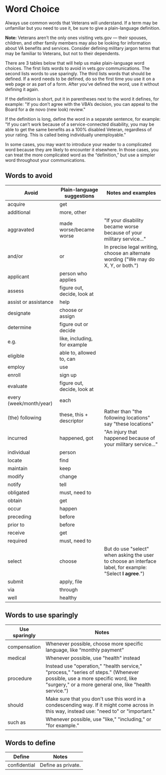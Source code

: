 # Word Choice
Always use common words that Veterans will understand. If a term may be unfamiliar but you need to use it, be sure to give a plain-language definition.

**Note:** Veterans aren’t the only ones visiting vets.gov — their spouses, children, and other family members may also be looking for information about VA benefits and services. Consider defining military jargon terms that may be familiar to Veterans, but not to their dependents.

There are 3 tables below that will help us make plain-language word choices. The first lists words to avoid in vets.gov communications. The second lists words to use sparingly. The third lists words that should be defined. If a word needs to be defined, do so the first time you use it on a web page or as part of a form. After you’ve defined the word, use it without defining it again.

If the definition is short, put it in parentheses next to the word it defines, for example:
"If you don’t agree with the VBA’s decision, you can appeal to the Board for a de novo (new look) review."

If the definition is long, define the word in a separate sentence, for example:
"If you can’t work because of a service-connected disability, you may be able to get the same benefits as a 100% disabled Veteran, regardless of your rating. This is called being individually unemployable."

In some cases, you may want to introduce your reader to a complicated word because they are likely to encounter it elsewhere. In those cases, you can treat the more complicated word as the “definition,” but use a simpler word throughout your communications.

## Words to avoid

Avoid                  | Plain-language suggestions  | Notes and examples                                                  
-----------------------| ----------------------------| -------------
acquire                | get                         |
additional             | more, other                 |
aggravated             | made worse/became worse     | "If your disability became worse because of your military service..."
and/or                 | or                          | In precise legal writing, choose an alternate wording ("We may do X, Y, or both.")
applicant              | person who applies          |
assess                 | figure out, decide, look at |
assist or assistance   | help                        |
designate              | choose or assign            |
determine              | figure out or decide        |
e.g.                   | like, including, for example|
eligible               | able to, allowed to, can    |
employ                 | use                         |
enroll                 | sign up                     |
evaluate               | figure out, decide, look at |
every (week/month/year)| each                        |
(the) following        | these, this + descriptor    | Rather than "the following locations" say "these locations"
incurred               | happened, got               | "An injury that happened because of your military service..."
individual             | person                      |
locate                 | find                        |
maintain               | keep                        |
modify                 | change                      |
notify                 | tell                        |
obligated              | must, need to               |
obtain                 | get                         |
occur                  | happen                      |
preceding              | before                      |
prior to               | before                      |
receive                | get                         |
required               | must, need to               |
select                 | choose                      | But do use "select" when asking the user to choose an interface label, for example: "Select **I agree**.")
submit                 | apply, file
via                    | through
well                   | healthy


## Words to use sparingly

Use sparingly                                 | Notes                             
----------------------------------------------| ------
compensation                                  | Whenever possible, choose more specific language, like “monthly payment”
medical                                       | Whenever possible, use "health" instead
procedure                                     | Instead use "operation," "health service," "process," "series of steps." (Whenever possible, use a more specific word, like "surgery," or a more general one, like "health service.")
should                                        | Make sure that you don't use this word in a condescending way. If it might come across in this way, instead use: "need to" or "important."
such as                                       | Whenever possible, use "like," "including," or "for example."

## Words to define

Define                         | Notes
-------------------------------| ------------------
confidential                   | Define as private.

